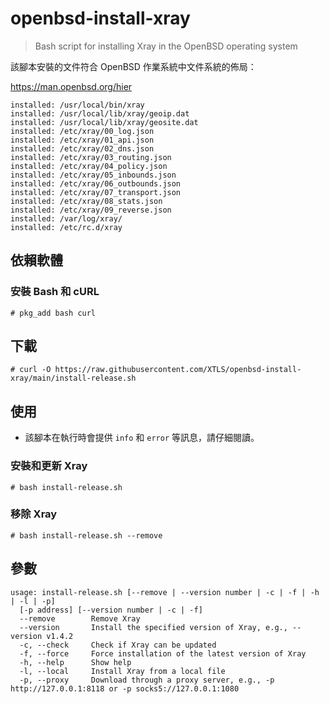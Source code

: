 # openbsd-install-xray

> Bash script for installing Xray in the OpenBSD operating system

該腳本安裝的文件符合 OpenBSD 作業系統中文件系統的佈局：

https://man.openbsd.org/hier

```
installed: /usr/local/bin/xray
installed: /usr/local/lib/xray/geoip.dat
installed: /usr/local/lib/xray/geosite.dat
installed: /etc/xray/00_log.json
installed: /etc/xray/01_api.json
installed: /etc/xray/02_dns.json
installed: /etc/xray/03_routing.json
installed: /etc/xray/04_policy.json
installed: /etc/xray/05_inbounds.json
installed: /etc/xray/06_outbounds.json
installed: /etc/xray/07_transport.json
installed: /etc/xray/08_stats.json
installed: /etc/xray/09_reverse.json
installed: /var/log/xray/
installed: /etc/rc.d/xray
```

## 依賴軟體

### 安裝 Bash 和 cURL

```
# pkg_add bash curl
```

## 下載

```
# curl -O https://raw.githubusercontent.com/XTLS/openbsd-install-xray/main/install-release.sh
```

## 使用

* 該腳本在執行時會提供 `info` 和 `error` 等訊息，請仔細閱讀。

### 安裝和更新 Xray

```
# bash install-release.sh
```

### 移除 Xray

```
# bash install-release.sh --remove
```

## 參數

```
usage: install-release.sh [--remove | --version number | -c | -f | -h | -l | -p]
  [-p address] [--version number | -c | -f]
  --remove        Remove Xray
  --version       Install the specified version of Xray, e.g., --version v1.4.2
  -c, --check     Check if Xray can be updated
  -f, --force     Force installation of the latest version of Xray
  -h, --help      Show help
  -l, --local     Install Xray from a local file
  -p, --proxy     Download through a proxy server, e.g., -p http://127.0.0.1:8118 or -p socks5://127.0.0.1:1080
```
